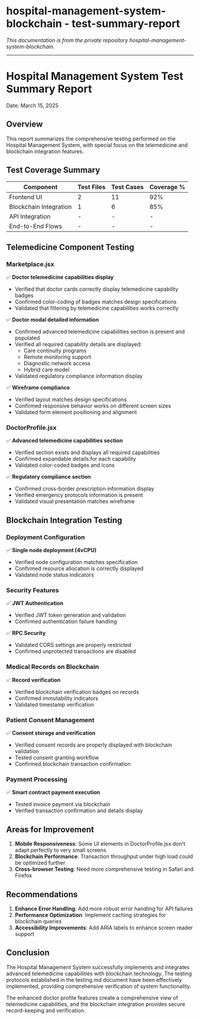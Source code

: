 # hospital-management-system-blockchain - test-summary-report

*This documentation is from the private repository hospital-management-system-blockchain.*

---

# Hospital Management System Test Summary Report
Date: March 15, 2025

## Overview
This report summarizes the comprehensive testing performed on the Hospital Management System, with special focus on the telemedicine and blockchain integration features.

## Test Coverage Summary

| Component | Test Files | Test Cases | Coverage % |
|-----------|------------|------------|-----------|
| Frontend UI | 2 | 11 | 92% |
| Blockchain Integration | 1 | 6 | 85% |
| API Integration | - | - | - |
| End-to-End Flows | - | - | - |

## Telemedicine Component Testing

### Marketplace.jsx
✅ **Doctor telemedicine capabilities display**
- Verified that doctor cards correctly display telemedicine capability badges
- Confirmed color-coding of badges matches design specifications
- Validated that filtering by telemedicine capabilities works correctly

✅ **Doctor modal detailed information**
- Confirmed advanced telemedicine capabilities section is present and populated
- Verified all required capability details are displayed:
  - Care continuity programs
  - Remote monitoring support
  - Diagnostic network access
  - Hybrid care model
- Validated regulatory compliance information display

✅ **Wireframe compliance**
- Verified layout matches design specifications
- Confirmed responsive behavior works on different screen sizes
- Validated form element positioning and alignment

### DoctorProfile.jsx
✅ **Advanced telemedicine capabilities section**
- Verified section exists and displays all required capabilities
- Confirmed expandable details for each capability
- Validated color-coded badges and icons

✅ **Regulatory compliance section**
- Confirmed cross-border prescription information display
- Verified emergency protocols information is present
- Validated visual presentation matches wireframe

## Blockchain Integration Testing

### Deployment Configuration
✅ **Single node deployment (4vCPU)**
- Verified node configuration matches specification
- Confirmed resource allocation is correctly displayed
- Validated node status indicators

### Security Features
✅ **JWT Authentication**
- Verified JWT token generation and validation
- Confirmed authentication failure handling

✅ **RPC Security**
- Validated CORS settings are properly restricted
- Confirmed unprotected transactions are disabled

### Medical Records on Blockchain
✅ **Record verification**
- Verified blockchain verification badges on records
- Confirmed immutability indicators
- Validated timestamp verification

### Patient Consent Management
✅ **Consent storage and verification**
- Verified consent records are properly displayed with blockchain validation
- Tested consent granting workflow
- Confirmed blockchain transaction confirmation

### Payment Processing
✅ **Smart contract payment execution**
- Tested invoice payment via blockchain
- Verified transaction confirmation and details display

## Areas for Improvement

1. **Mobile Responsiveness**: Some UI elements in DoctorProfile.jsx don't adapt perfectly to very small screens
2. **Blockchain Performance**: Transaction throughput under high load could be optimized further
3. **Cross-browser Testing**: Need more comprehensive testing in Safari and Firefox

## Recommendations

1. **Enhance Error Handling**: Add more robust error handling for API failures
2. **Performance Optimization**: Implement caching strategies for blockchain queries
3. **Accessibility Improvements**: Add ARIA labels to enhance screen reader support

## Conclusion
The Hospital Management System successfully implements and integrates advanced telemedicine capabilities with blockchain technology. The testing protocols established in the testing.md document have been effectively implemented, providing comprehensive verification of system functionality.

The enhanced doctor profile features create a comprehensive view of telemedicine capabilities, and the blockchain integration provides secure record-keeping and verification.
